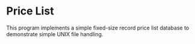 # Price List

This program implements a simple fixed-size record price list database to
demonstrate simple UNIX file handling.
